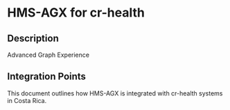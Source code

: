# HMS-AGX for cr-health

## Description

Advanced Graph Experience

## Integration Points

This document outlines how HMS-AGX is integrated with cr-health systems in Costa Rica.
